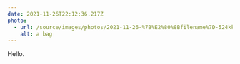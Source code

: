```yaml
---
date: 2021-11-26T22:12:36.217Z
photo:
  - url: /source/images/photos/2021-11-26-%7B%E2%80%8Bfilename%7D-524kk.jpg
    alt: a bag
---
```

Hello. 
